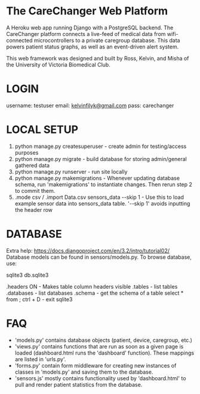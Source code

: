 # The CareChanger Web Platform

A Heroku web app running Django with a PostgreSQL backend. The CareChanger platform connects a live-feed of medical data from wifi-connected microcontrollers to a private caregroup database. This data powers patient status graphs, as well as an event-driven alert system.

This web framework was designed and built by Ross, Kelvin, and Misha of the University of Victoria Biomedical Club.

# LOGIN

username: testuser
email: kelvinfilyk@gmail.com
pass: carechanger

# LOCAL SETUP

1. python manage.py createsuperuser - create admin for testing/access purposes
2. python manage.py migrate - build database for storing admin/general gathered data
3. python manage.py runserver - run site locally
4. python manage.py makemigrations - Whenever updating database schema, run 'makemigrations' to instantiate changes. Then rerun step 2 to commit them. 
5. .mode csv / .import Data.csv sensors_data --skip 1 - Use this to load example sensor data into sensors_data table. '--skip 1' avoids inputting the header row

# DATABASE
Extra help: https://docs.djangoproject.com/en/3.2/intro/tutorial02/
Database models can be found in sensors/models.py. To browse database, use:

sqlite3 db.sqlite3

.headers ON - Makes table column headers visible
.tables - list tables
.databases - list databases
.schema <tablename> - get the schema of a table
select * from <tablename>;
ctrl + D -  exit sqlite3

# FAQ

- 'models.py' contains database objects (patient, device, caregroup, etc.)
- 'views.py' contains functions that are run as soon as a given page is loaded (dashboard.html runs the 'dashboard' function). These mappings are listed in 'urls.py'.
- 'forms.py' contain form middleware for creating new instances of classes in 'models.py' and saving them to the database.
- 'sensors.js' mostly contains functionality used by 'dashboard.html' to pull and render patient statistics from the database.
